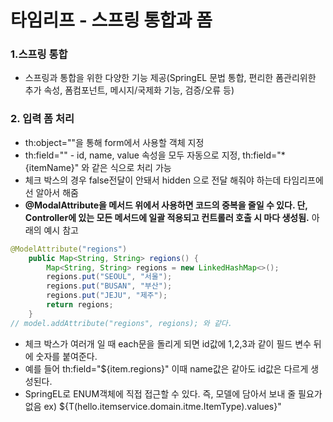 # 타임리프 - 스프링 통합과 폼
### 1.스프링 통합
+ 스프링과 통합을 위한 다양한 기능 제공(SpringEL 문법 통합, 편리한 폼관리위한 추가 속성, 폼컴포넌트, 메시지/국제화 기능, 검증/오류 등)

### 2. 입력 폼 처리
+ th:object=""을 통해 form에서 사용할 객체 지정
+ th:field="" - id, name, value 속성을 모두 자동으로 지정, th:field="*{itemName}" 와 같은 식으로 처리 가능
+ 체크 박스의 경우 false전달이 안돼서 hidden 으로 전달 해줘야 하는데 타임리프에선 알아서 해줌
+ **@ModalAttribute을 메서드 위에서 사용하면 코드의 중복을 줄일 수 있다. 단, Controller에 있는 모든 메서드에 일괄 적용되고 컨트롤러 호출 시 마다 생성됨.** 아래의 예시 참고
```java
@ModelAttribute("regions")
    public Map<String, String> regions() {
        Map<String, String> regions = new LinkedHashMap<>();
        regions.put("SEOUL", "서울");
        regions.put("BUSAN", "부산");
        regions.put("JEJU", "제주");
        return regions;
    }
// model.addAttribute("regions", regions); 와 같다.
```
+ 체크 박스가 여러개 일 때 each문을 돌리게 되면 id값에 1,2,3과 같이 필드 변수 뒤에 숫자를 붙여준다.
+ 예를 들어 th:field="${item.regions}" 이때 name값은 같아도 id값은 다르게 생성된다.
+ SpringEL로 ENUM객체에 직접 접근할 수 있다. 즉, 모델에 담아서 보내 줄 필요가 없음 ex) ${T(hello.itemservice.domain.itme.ItemType).values}"
  
